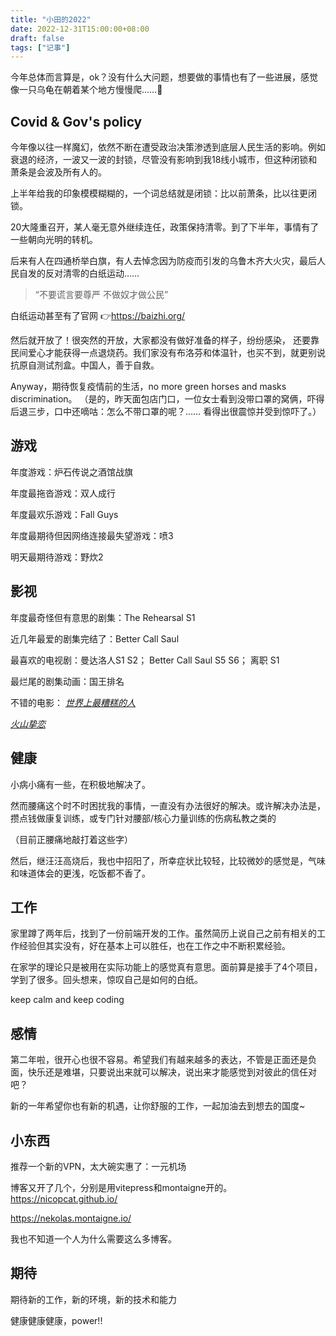 ```yaml
---
title: "小田的2022"
date: 2022-12-31T15:00:00+08:00
draft: false
tags: ["记事"]
---
```

今年总体而言算是，ok？没有什么大问题，想要做的事情也有了一些进展，感觉像一只乌龟在朝着某个地方慢慢爬……🐢

## Covid & Gov's policy
今年像以往一样魔幻，依然不断在遭受政治决策渗透到底层人民生活的影响。例如衰退的经济，一波又一波的封锁，尽管没有影响到我18线小城市，但这种闭锁和萧条是会波及所有人的。

上半年给我的印象模模糊糊的，一个词总结就是闭锁：比以前萧条，比以往更闭锁。

20大隆重召开，某人毫无意外继续连任，政策保持清零。到了下半年，事情有了一些朝向光明的转机。

后来有人在四通桥举白旗，有人去悼念因为防疫而引发的乌鲁木齐大火灾，最后人民自发的反对清零的白纸运动……

>“不要谎言要尊严 不做奴才做公民”

白纸运动甚至有了官网 👉https://baizhi.org/

然后就开放了！很突然的开放，大家都没有做好准备的样子，纷纷感染， 还要靠民间爱心才能获得一点退烧药。我们家没有布洛芬和体温针，也买不到，就更别说抗原自测试剂盒。中国人，善于自救。

Anyway，期待恢复疫情前的生活，no more green horses and masks discrimination。
（是的，昨天面包店门口，一位女士看到没带口罩的窝俩，吓得后退三步，口中还嘀咕：怎么不带口罩的呢？…… 看得出很震惊并受到惊吓了。）

## 游戏
年度游戏：炉石传说之酒馆战旗

年度最拖沓游戏：双人成行

年度最欢乐游戏：Fall Guys

年度最期待但因网络连接最失望游戏：喷3

明天最期待游戏：野炊2

## 影视
年度最奇怪但有意思的剧集：The Rehearsal S1

近几年最爱的剧集完结了：Better Call Saul

最喜欢的电视剧：曼达洛人S1 S2； Better Call Saul S5 S6； 离职 S1

最烂尾的剧集动画：国王排名

不错的电影：
[_世界上最糟糕的人_](https://movie.douban.com/subject/34447553/)

[_火山挚恋_](https://movie.douban.com/subject/35694766/)


## 健康
小病小痛有一些，在积极地解决了。

然而腰痛这个时不时困扰我的事情，一直没有办法很好的解决。或许解决办法是，攒点钱做康复训练，或专门针对腰部/核心力量训练的伤病私教之类的

（目前正腰痛地敲打着这些字）

然后，继汪汪高烧后，我也中招阳了，所幸症状比较轻，比较微妙的感觉是，气味和味道体会的更浅，吃饭都不香了。

## 工作
家里蹲了两年后，找到了一份前端开发的工作。虽然简历上说自己之前有相关的工作经验但其实没有，好在基本上可以胜任，也在工作之中不断积累经验。

在家学的理论只是被用在实际功能上的感觉真有意思。面前算是接手了4个项目，学到了很多。回头想来，惊叹自己是如何的白纸。

keep calm and keep coding

## 感情
第二年啦，很开心也很不容易。希望我们有越来越多的表达，不管是正面还是负面，快乐还是难堪，只要说出来就可以解决，说出来才能感觉到对彼此的信任对吧？

新的一年希望你也有新的机遇，让你舒服的工作，一起加油去到想去的国度~

## 小东西
推荐一个新的VPN，太大碗实惠了：一元机场

博客又开了几个，分别是用vitepress和montaigne开的。
https://nicopcat.github.io/

https://nekolas.montaigne.io/

我也不知道一个人为什么需要这么多博客。

## 期待
期待新的工作，新的环境，新的技术和能力

健康健康健康，power!!